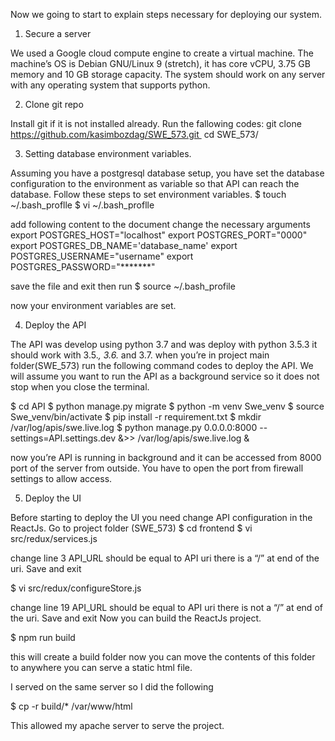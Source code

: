 Now we going to start to explain steps necessary for deploying our system.

1.	Secure a server

We used a Google cloud compute engine to create a virtual machine. The machine’s OS is Debian GNU/Linux 9 (stretch), it has core vCPU, 3.75 GB memory and 10 GB storage capacity. The system should work on any server with any operating system that supports python.

2.	Clone git repo

Install git if it is not installed already. Run the fallowing codes:
git clone https://github.com/kasimbozdag/SWE_573.git 
cd SWE_573/

3.	Setting database environment variables.

Assuming you have a postgresql database setup, you have set the database configuration to the environment as variable so that API can reach the database. Follow these steps to set environment variables.
$ touch ~/.bash_proflle
$ vi ~/.bash_proflle

add following content to the document change the necessary arguments
export POSTGRES_HOST="localhost"
export POSTGRES_PORT="0000"
export POSTGRES_DB_NAME='database_name'
export POSTGRES_USERNAME="username"
export POSTGRES_PASSWORD="*******"

save the file and exit then run
$ source ~/.bash_profile

now your environment variables are set.



4.	Deploy the API

The API was develop using python 3.7 and was deploy with python 3.5.3 it should work with 3.5.*, 3.6.* and 3.7. when you’re in project main folder(SWE_573) run the following command codes to deploy the API. We will assume you want to run the API as a background service so it does not stop when you close the terminal.

$ cd API
$ python manage.py migrate
$ python -m venv Swe_venv
$ source Swe_venv/bin/activate
$ pip install -r requirement.txt
$ mkdir /var/log/apis/swe.live.log
$ python manage.py 0.0.0.0:8000 --settings=API.settings.dev &>> /var/log/apis/swe.live.log &

now you’re API is running in background and it can be accessed from 8000 port of the server from outside. You have to open the port from firewall settings to allow access.  

5.	Deploy the UI

Before starting to deploy the UI you need change API configuration in the ReactJs.
Go to project folder (SWE_573)
$ cd frontend
$ vi src/redux/services.js

change line 3 API_URL should be equal to API uri there is a “/” at end of the uri. Save and exit

$ vi src/redux/configureStore.js

change line 19 API_URL should be equal to API uri there is not a “/” at end of the uri. Save and exit
Now you can build the ReactJs project.

$ npm run build

this will create a build folder now you can move the contents of this folder to anywhere you can serve a static html file.

I served on the same server so I did the following

$ cp -r build/* /var/www/html

This allowed my apache server to serve the project.
